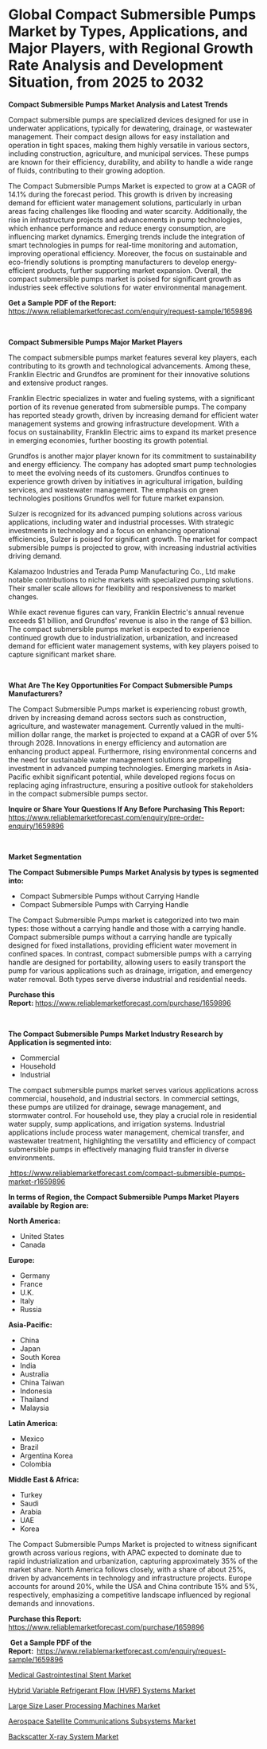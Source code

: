 <p><h1>Global Compact Submersible Pumps Market by Types, Applications, and Major Players, with Regional Growth Rate Analysis and Development Situation, from 2025 to 2032</h1></p><p><strong>Compact Submersible Pumps Market Analysis and Latest Trends</strong></p>
<p><p>Compact submersible pumps are specialized devices designed for use in underwater applications, typically for dewatering, drainage, or wastewater management. Their compact design allows for easy installation and operation in tight spaces, making them highly versatile in various sectors, including construction, agriculture, and municipal services. These pumps are known for their efficiency, durability, and ability to handle a wide range of fluids, contributing to their growing adoption.</p><p>The Compact Submersible Pumps Market is expected to grow at a CAGR of 14.1% during the forecast period. This growth is driven by increasing demand for efficient water management solutions, particularly in urban areas facing challenges like flooding and water scarcity. Additionally, the rise in infrastructure projects and advancements in pump technologies, which enhance performance and reduce energy consumption, are influencing market dynamics. Emerging trends include the integration of smart technologies in pumps for real-time monitoring and automation, improving operational efficiency. Moreover, the focus on sustainable and eco-friendly solutions is prompting manufacturers to develop energy-efficient products, further supporting market expansion. Overall, the compact submersible pumps market is poised for significant growth as industries seek effective solutions for water environmental management.</p></p>
<p><strong>Get a Sample PDF of the Report:&nbsp;</strong> <a href="https://www.reliablemarketforecast.com/enquiry/request-sample/1659896?utm_campaign=1108&utm_medium=2&utm_source=Github&utm_content=ia&utm_term=29032025&utm_id=compact-submersible-pumps">https://www.reliablemarketforecast.com/enquiry/request-sample/1659896</a></p>
<p>&nbsp;</p>
<p><strong>Compact Submersible Pumps Major Market Players</strong></p>
<p><p>The compact submersible pumps market features several key players, each contributing to its growth and technological advancements. Among these, Franklin Electric and Grundfos are prominent for their innovative solutions and extensive product ranges.</p><p>Franklin Electric specializes in water and fueling systems, with a significant portion of its revenue generated from submersible pumps. The company has reported steady growth, driven by increasing demand for efficient water management systems and growing infrastructure development. With a focus on sustainability, Franklin Electric aims to expand its market presence in emerging economies, further boosting its growth potential.</p><p>Grundfos is another major player known for its commitment to sustainability and energy efficiency. The company has adopted smart pump technologies to meet the evolving needs of its customers. Grundfos continues to experience growth driven by initiatives in agricultural irrigation, building services, and wastewater management. The emphasis on green technologies positions Grundfos well for future market expansion.</p><p>Sulzer is recognized for its advanced pumping solutions across various applications, including water and industrial processes. With strategic investments in technology and a focus on enhancing operational efficiencies, Sulzer is poised for significant growth. The market for compact submersible pumps is projected to grow, with increasing industrial activities driving demand.</p><p>Kalamazoo Industries and Terada Pump Manufacturing Co., Ltd make notable contributions to niche markets with specialized pumping solutions. Their smaller scale allows for flexibility and responsiveness to market changes.</p><p>While exact revenue figures can vary, Franklin Electric's annual revenue exceeds $1 billion, and Grundfos' revenue is also in the range of $3 billion. The compact submersible pumps market is expected to experience continued growth due to industrialization, urbanization, and increased demand for efficient water management systems, with key players poised to capture significant market share.</p></p>
<p>&nbsp;</p>
<p><strong>What Are The Key Opportunities For Compact Submersible Pumps Manufacturers?</strong></p>
<p><p>The Compact Submersible Pumps market is experiencing robust growth, driven by increasing demand across sectors such as construction, agriculture, and wastewater management. Currently valued in the multi-million dollar range, the market is projected to expand at a CAGR of over 5% through 2028. Innovations in energy efficiency and automation are enhancing product appeal. Furthermore, rising environmental concerns and the need for sustainable water management solutions are propelling investment in advanced pumping technologies. Emerging markets in Asia-Pacific exhibit significant potential, while developed regions focus on replacing aging infrastructure, ensuring a positive outlook for stakeholders in the compact submersible pumps sector.</p></p>
<p><strong>Inquire or Share Your Questions If Any Before Purchasing This Report:</strong> <a href="https://www.reliablemarketforecast.com/enquiry/pre-order-enquiry/1659896?utm_campaign=1108&utm_medium=2&utm_source=Github&utm_content=ia&utm_term=29032025&utm_id=compact-submersible-pumps">https://www.reliablemarketforecast.com/enquiry/pre-order-enquiry/1659896</a></p>
<p>&nbsp;</p>
<p><strong>Market Segmentation</strong></p>
<p><strong>The Compact Submersible Pumps Market Analysis by types is segmented into:</strong></p>
<p><ul><li>Compact Submersible Pumps without Carrying Handle</li><li>Compact Submersible Pumps with Carrying Handle</li></ul></p>
<p><p>The Compact Submersible Pumps market is categorized into two main types: those without a carrying handle and those with a carrying handle. Compact submersible pumps without a carrying handle are typically designed for fixed installations, providing efficient water movement in confined spaces. In contrast, compact submersible pumps with a carrying handle are designed for portability, allowing users to easily transport the pump for various applications such as drainage, irrigation, and emergency water removal. Both types serve diverse industrial and residential needs.</p></p>
<p><strong>Purchase this Report:&nbsp;</strong><a href="https://www.reliablemarketforecast.com/purchase/1659896?utm_campaign=1108&utm_medium=2&utm_source=Github&utm_content=ia&utm_term=29032025&utm_id=compact-submersible-pumps">https://www.reliablemarketforecast.com/purchase/1659896</a></p>
<p>&nbsp;</p>
<p><strong>The Compact Submersible Pumps Market Industry Research by Application is segmented into:</strong></p>
<p><ul><li>Commercial</li><li>Household</li><li>Industrial</li></ul></p>
<p><p>The compact submersible pumps market serves various applications across commercial, household, and industrial sectors. In commercial settings, these pumps are utilized for drainage, sewage management, and stormwater control. For household use, they play a crucial role in residential water supply, sump applications, and irrigation systems. Industrial applications include process water management, chemical transfer, and wastewater treatment, highlighting the versatility and efficiency of compact submersible pumps in effectively managing fluid transfer in diverse environments.</p></p>
<p><a href="https://www.reliablemarketforecast.com/compact-submersible-pumps-market-r1659896?utm_campaign=1108&utm_medium=2&utm_source=Github&utm_content=ia&utm_term=29032025&utm_id=compact-submersible-pumps">&nbsp;https://www.reliablemarketforecast.com/compact-submersible-pumps-market-r1659896</a></p>
<p><strong>In terms of Region, the Compact Submersible Pumps Market Players available by Region are:</strong></p>
<p>
    <p> <strong> North America: </strong>
        <ul>
            <li>United States</li>
            <li>Canada</li>
        </ul>
        </p> 
    <p> <strong> Europe: </strong>
        <ul>
            <li>Germany</li>
            <li>France</li>
            <li>U.K.</li>
            <li>Italy</li>
            <li>Russia</li>
        </ul>
        </p> 
    <p> <strong> Asia-Pacific: </strong>
        <ul>
            <li>China</li>
            <li>Japan</li>
            <li>South Korea</li>
            <li>India</li>
            <li>Australia</li>
            <li>China Taiwan</li>
            <li>Indonesia</li>
            <li>Thailand</li>
            <li>Malaysia</li>
        </ul>
        </p> 
    <p> <strong> Latin America: </strong>
        <ul>
            <li>Mexico</li>
            <li>Brazil</li>
            <li>Argentina Korea</li>
            <li>Colombia</li>
        </ul>
        </p> 
    <p> <strong> Middle East & Africa: </strong>
        <ul>
            <li>Turkey</li>
            <li>Saudi</li>
            <li>Arabia</li>
            <li>UAE</li>
            <li>Korea</li>
        </ul>
    </p>
    </p>
<p><p>The Compact Submersible Pumps Market is projected to witness significant growth across various regions, with APAC expected to dominate due to rapid industrialization and urbanization, capturing approximately 35% of the market share. North America follows closely, with a share of about 25%, driven by advancements in technology and infrastructure projects. Europe accounts for around 20%, while the USA and China contribute 15% and 5%, respectively, emphasizing a competitive landscape influenced by regional demands and innovations.</p></p>
<p><strong>Purchase this Report: </strong><a href="https://www.reliablemarketforecast.com/purchase/1659896?utm_campaign=1108&utm_medium=2&utm_source=Github&utm_content=ia&utm_term=29032025&utm_id=compact-submersible-pumps">https://www.reliablemarketforecast.com/purchase/1659896</a></p>
<p>&nbsp;<strong>Get a Sample PDF of the Report:&nbsp;&nbsp;</strong><a href="https://www.reliablemarketforecast.com/enquiry/request-sample/1659896?utm_campaign=1108&utm_medium=2&utm_source=Github&utm_content=ia&utm_term=29032025&utm_id=compact-submersible-pumps">https://www.reliablemarketforecast.com/enquiry/request-sample/1659896</a></p>
<p><strong></strong></p>
<p><p><a href="https://github.com/firdwsermald/Market-Research-Report-List-1/blob/main/medical-gastrointestinal-stent-market.md?utm_campaign=1108&utm_medium=2&utm_source=Github&utm_content=ia&utm_term=29032025&utm_id=compact-submersible-pumps">Medical Gastrointestinal Stent Market</a></p><p><a href="https://github.com/wilzeryammy/Market-Research-Report-List-1/blob/main/hybrid-variable-refrigerant-flow-hvrf-systems-market.md?utm_campaign=1108&utm_medium=2&utm_source=Github&utm_content=ia&utm_term=29032025&utm_id=compact-submersible-pumps">Hybrid Variable Refrigerant Flow (HVRF) Systems Market</a></p><p><a href="https://github.com/etapaqanee/Market-Research-Report-List-1/blob/main/large-size-laser-processing-machines-market.md?utm_campaign=1108&utm_medium=2&utm_source=Github&utm_content=ia&utm_term=29032025&utm_id=compact-submersible-pumps">Large Size Laser Processing Machines Market</a></p><p><a href="https://github.com/fontshatintj/Market-Research-Report-List-1/blob/main/aerospace-satellite-communications-subsystems-market.md?utm_campaign=1108&utm_medium=2&utm_source=Github&utm_content=ia&utm_term=29032025&utm_id=compact-submersible-pumps">Aerospace Satellite Communications Subsystems Market</a></p><p><a href="https://github.com/winjelequegt/Market-Research-Report-List-1/blob/main/backscatter-x-ray-system-market.md?utm_campaign=1108&utm_medium=2&utm_source=Github&utm_content=ia&utm_term=29032025&utm_id=compact-submersible-pumps">Backscatter X-ray System Market</a></p></p>